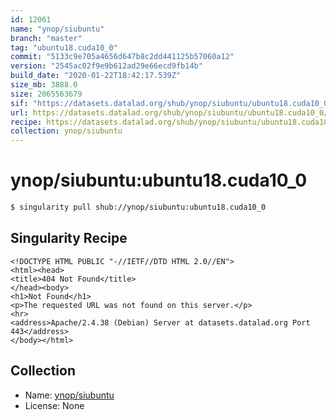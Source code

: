 ```yaml
---
id: 12061
name: "ynop/siubuntu"
branch: "master"
tag: "ubuntu18.cuda10_0"
commit: "5133c9e705a4656d647b8c2dd441125b57060a12"
version: "2545ac02f9e9b612ad29e66ecd9fb14b"
build_date: "2020-01-22T18:42:17.539Z"
size_mb: 3888.0
size: 2065563679
sif: "https://datasets.datalad.org/shub/ynop/siubuntu/ubuntu18.cuda10_0/2020-01-22-5133c9e7-2545ac02/2545ac02f9e9b612ad29e66ecd9fb14b.sif"
url: https://datasets.datalad.org/shub/ynop/siubuntu/ubuntu18.cuda10_0/2020-01-22-5133c9e7-2545ac02/
recipe: https://datasets.datalad.org/shub/ynop/siubuntu/ubuntu18.cuda10_0/2020-01-22-5133c9e7-2545ac02/Singularity
collection: ynop/siubuntu
---
```


# ynop/siubuntu:ubuntu18.cuda10_0

```bash
$ singularity pull shub://ynop/siubuntu:ubuntu18.cuda10_0
```

## Singularity Recipe

```singularity
<!DOCTYPE HTML PUBLIC "-//IETF//DTD HTML 2.0//EN">
<html><head>
<title>404 Not Found</title>
</head><body>
<h1>Not Found</h1>
<p>The requested URL was not found on this server.</p>
<hr>
<address>Apache/2.4.38 (Debian) Server at datasets.datalad.org Port 443</address>
</body></html>
```

## Collection

 - Name: [ynop/siubuntu](https://github.com/ynop/siubuntu)
 - License: None

